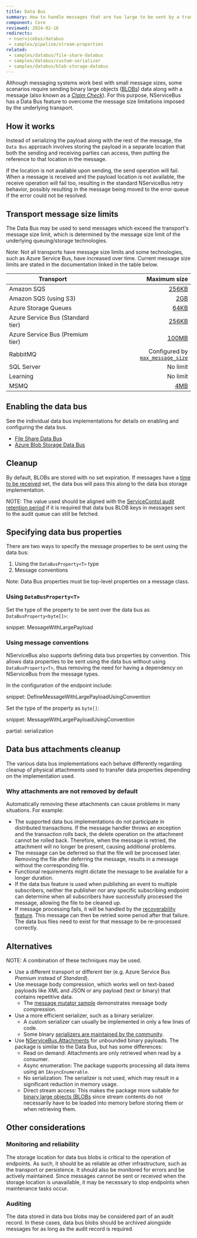 ```yaml
---
title: Data Bus
summary: How to handle messages that are too large to be sent by a transport natively
component: Core
reviewed: 2024-02-16
redirects:
 - nservicebus/databus
 - samples/pipeline/stream-properties
related:
 - samples/databus/file-share-databus
 - samples/databus/custom-serializer
 - samples/databus/blob-storage-databus
---
```


Although messaging systems work best with small message sizes, some scenarios require sending binary large objects ([BLOBs](https://en.wikipedia.org/wiki/Binary_large_object)) data along with a message (also known as a [_Claim Check_](https://learn.microsoft.com/en-us/azure/architecture/patterns/claim-check)). For this purpose, NServiceBus has a Data Bus feature to overcome the message size limitations imposed by the underlying transport.

## How it works

Instead of serializing the payload along with the rest of the message, the `Data Bus` approach involves storing the payload in a separate location that both the sending and receiving parties can access, then putting the reference to that location in the message.

If the location is not available upon sending, the send operation will fail. When a message is received and the payload location is not available, the receive operation will fail too, resulting in the standard NServiceBus retry behavior, possibly resulting in the message being moved to the error queue if the error could not be resolved.

## Transport message size limits

The Data Bus may be used to send messages which exceed the transport's message size limit, which is determined by the message size limit of the underlying queuing/storage technologies.

Note: Not all transports have message size limits and some technologies, such as Azure Service Bus, have increased over time. Current message size limits are stated in the documentation linked in the table below.

| Transport                         | Maximum size |
| --------------------------------- | ------------:|
| Amazon SQS                        | [256KB](https://docs.aws.amazon.com/AWSSimpleQueueService/latest/SQSDeveloperGuide/quotas-messages.html) |
| Amazon SQS (using S3)             | [2GB](https://docs.aws.amazon.com/AWSSimpleQueueService/latest/SQSDeveloperGuide/quotas-messages.html) |
| Azure Storage Queues              | [64KB](https://learn.microsoft.com/en-us/azure/service-bus-messaging/service-bus-azure-and-service-bus-queues-compared-contrasted#capacity-and-quotas) |
| Azure Service Bus (Standard tier) | [256KB](https://learn.microsoft.com/en-us/azure/service-bus-messaging/service-bus-azure-and-service-bus-queues-compared-contrasted#capacity-and-quotas) |
| Azure Service Bus (Premium tier)  | [100MB](https://learn.microsoft.com/en-us/azure/service-bus-messaging/service-bus-premium-messaging#large-messages-support) |
| RabbitMQ                          | Configured by [`max_message_size`](https://www.rabbitmq.com/configure.html#config-items) |
| SQL Server                        | No limit |
| Learning                          | No limit |
| MSMQ                              | [4MB](https://learn.microsoft.com/en-us/previous-versions/windows/desktop/msmq/ms711436(v=vs.85)#maximum-message-size) |

## Enabling the data bus

See the individual data bus implementations for details on enabling and configuring the data bus.

- [File Share Data Bus](file-share.md)
- [Azure Blob Storage Data Bus](azure-blob-storage.md)

## Cleanup

By default, BLOBs are stored with no set expiration. If messages have a [time to be received](/nservicebus/messaging/discard-old-messages.md) set, the data bus will pass this along to the data bus storage implementation.

NOTE: The value used should be aligned with the [ServiceContol audit retention period](/servicecontrol/how-purge-expired-data.md) if it is required that data bus BLOB keys in messages sent to the audit queue can still be fetched.

## Specifying data bus properties

There are two ways to specify the message properties to be sent using the data bus:

 1. Using the `DataBusProperty<T>` type
 1. Message conventions

Note: Data Bus properties must be top-level properties on a message class.

### Using `DataBusProperty<T>`

Set the type of the property to be sent over the data bus as `DataBusProperty<byte[]>`:

snippet: MessageWithLargePayload

### Using message conventions

NServiceBus also supports defining data bus properties by convention. This allows data properties to be sent using the data bus without using `DataBusProperty<T>`, thus removing the need for having a dependency on NServiceBus from the message types.

In the configuration of the endpoint include:

snippet: DefineMessageWithLargePayloadUsingConvention

Set the type of the property as `byte[]`:

snippet: MessageWithLargePayloadUsingConvention

partial: serialization

## Data bus attachments cleanup

The various data bus implementations each behave differently regarding cleanup of physical attachments used to transfer data properties depending on the implementation used.

### Why attachments are not removed by default

Automatically removing these attachments can cause problems in many situations. For example:

- The supported data bus implementations do not participate in distributed transactions. If the message handler throws an exception and the transaction rolls back, the delete operation on the attachment cannot be rolled back. Therefore, when the message is retried, the attachment will no longer be present, causing additional problems.
- The message can be deferred so that the file will be processed later. Removing the file after deferring the message, results in a message without the corresponding file.
- Functional requirements might dictate the message to be available for a longer duration.
- If the data bus feature is used when publishing an event to multiple subscribers, neither the publisher nor any specific subscribing endpoint can determine when all subscribers have successfully processed the message, allowing the file to be cleaned up.
- If message processing fails, it will be handled by the [recoverability feature](/nservicebus/recoverability/). This message can then be retried some period after that failure. The data bus files need to exist for that message to be re-processed correctly.

## Alternatives

NOTE: A combination of these techniques may be used.

- Use a different transport or different tier (e.g. Azure Service Bus _Premium_ instead of _Standard_).
- Use message body compression, which works well on text-based payloads like XML and JSON or any payload (text or binary) that contains repetitive data.
  - The [message mutator sample](/samples/messagemutators/) demonstrates message body compression.
- Use a more efficient serializer, such as a binary serializer.
  - A custom serializer can usually be implemented in only a few lines of code.
  - Some binary [serializers are maintained by the community](/nservicebus/community/#serializers).
- Use [NServiceBus.Attachments](/nservicebus/community/#nservicebus-attachments) for unbounded binary payloads. The package is similar to the Data Bus, but has some differences:
  - Read on demand: Attachments are only retrieved when read by a consumer.
  - Async enumeration: The package supports processing all data items using an `IAsyncEnumerable`.
  - No serialization: The serializer is not used, which may result in a significant reduction in memory usage.
  - Direct stream access: This makes the package more suitable for [binary large objects (BLOBs](https://en.wikipedia.org/wiki/Binary_large_object) since stream contents do not necessarily have to be loaded into memory before storing them or when retrieving them.

## Other considerations

### Monitoring and reliability

The storage location for data bus blobs is critical to the operation of endpoints. As such, it should be as reliable as other infrastructure, such as the transport or persistence. It should also be monitored for errors and be actively maintained. Since messages cannot be sent or received when the storage location is unavailable, it may be necessary to stop endpoints when maintenance tasks occur.

### Auditing

The data stored in data bus blobs may be considered part of an audit record. In these cases, data bus blobs should be archived alongside messages for as long as the audit record is required.
